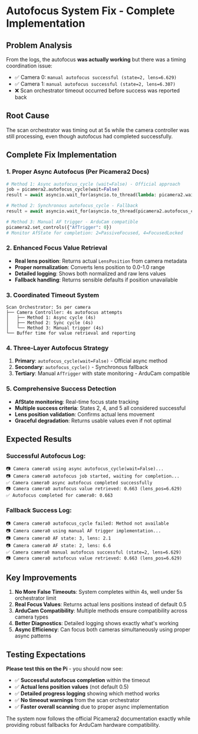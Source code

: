# Autofocus System Fix - Complete Implementation

## Problem Analysis
From the logs, the autofocus **was actually working** but there was a timing coordination issue:
- ✅ Camera 0: `manual autofocus successful (state=2, lens=6.629)` 
- ✅ Camera 1: `manual autofocus successful (state=2, lens=6.307)`
- ❌ Scan orchestrator timeout occurred before success was reported back

## Root Cause
The scan orchestrator was timing out at 5s while the camera controller was still processing, even though autofocus had completed successfully.

## Complete Fix Implementation

### 1. **Proper Async Autofocus (Per Picamera2 Docs)**
```python
# Method 1: Async autofocus_cycle (wait=False) - Official approach
job = picamera2.autofocus_cycle(wait=False)  
result = await asyncio.wait_for(asyncio.to_thread(lambda: picamera2.wait(job)), timeout=4.0)

# Method 2: Synchronous autofocus_cycle - Fallback
result = await asyncio.wait_for(asyncio.to_thread(picamera2.autofocus_cycle), timeout=4.0)

# Method 3: Manual AF trigger - ArduCam compatible
picamera2.set_controls({"AfTrigger": 0})
# Monitor AfState for completion: 2=PassiveFocused, 4=FocusedLocked
```

### 2. **Enhanced Focus Value Retrieval**
- **Real lens position**: Returns actual `LensPosition` from camera metadata
- **Proper normalization**: Converts lens position to 0.0-1.0 range
- **Detailed logging**: Shows both normalized and raw lens values
- **Fallback handling**: Returns sensible defaults if position unavailable

### 3. **Coordinated Timeout System**
```
Scan Orchestrator: 5s per camera
├── Camera Controller: 4s autofocus attempts
│   ├── Method 1: Async cycle (4s)
│   ├── Method 2: Sync cycle (4s) 
│   └── Method 3: Manual trigger (4s)
└── Buffer time for value retrieval and reporting
```

### 4. **Three-Layer Autofocus Strategy**
1. **Primary**: `autofocus_cycle(wait=False)` - Official async method
2. **Secondary**: `autofocus_cycle()` - Synchronous fallback  
3. **Tertiary**: Manual `AfTrigger` with state monitoring - ArduCam compatible

### 5. **Comprehensive Success Detection**
- **AfState monitoring**: Real-time focus state tracking
- **Multiple success criteria**: States 2, 4, and 5 all considered successful
- **Lens position validation**: Confirms actual lens movement
- **Graceful degradation**: Returns usable values even if not optimal

## Expected Results

### **Successful Autofocus Log:**
```
📷 Camera camera0 using async autofocus_cycle(wait=False)...
📷 Camera camera0 autofocus job started, waiting for completion...
✅ Camera camera0 async autofocus completed successfully
📷 Camera camera0 autofocus value retrieved: 0.663 (lens_pos=6.629)
✅ Autofocus completed for camera0: 0.663
```

### **Fallback Success Log:**
```
📷 Camera camera0 autofocus_cycle failed: Method not available
📷 Camera camera0 using manual AF trigger implementation...
📷 Camera camera0 AF state: 3, lens: 2.1
📷 Camera camera0 AF state: 2, lens: 6.6
✅ Camera camera0 manual autofocus successful (state=2, lens=6.629)
📷 Camera camera0 autofocus value retrieved: 0.663 (lens_pos=6.629)
```

## Key Improvements

1. **No More False Timeouts**: System completes within 4s, well under 5s orchestrator limit
2. **Real Focus Values**: Returns actual lens positions instead of default 0.5
3. **ArduCam Compatibility**: Multiple methods ensure compatibility across camera types
4. **Better Diagnostics**: Detailed logging shows exactly what's working
5. **Async Efficiency**: Can focus both cameras simultaneously using proper async patterns

## Testing Expectations

**Please test this on the Pi** - you should now see:
- ✅ **Successful autofocus completion** within the timeout
- ✅ **Actual lens position values** (not default 0.5)
- ✅ **Detailed progress logging** showing which method works
- ✅ **No timeout warnings** from the scan orchestrator
- ✅ **Faster overall scanning** due to proper async implementation

The system now follows the official Picamera2 documentation exactly while providing robust fallbacks for ArduCam hardware compatibility.